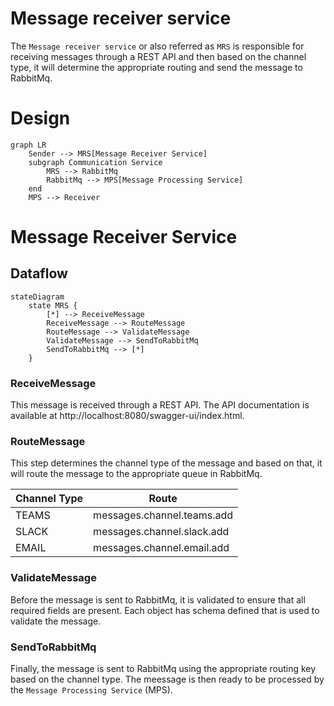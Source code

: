 # Message receiver service

The `Message receiver service` or also referred as `MRS` is responsible for receiving messages through a REST API and
then based on the channel type, it will
determine the appropriate routing and send the message to RabbitMq.

# Design

```mermaid
graph LR
    Sender --> MRS[Message Receiver Service]
    subgraph Communication Service
        MRS --> RabbitMq
        RabbitMq --> MPS[Message Processing Service]
    end
    MPS --> Receiver

```

# Message Receiver Service

## Dataflow

```mermaid
stateDiagram
    state MRS {
        [*] --> ReceiveMessage
        ReceiveMessage --> RouteMessage
        RouteMessage --> ValidateMessage
        ValidateMessage --> SendToRabbitMq
        SendToRabbitMq --> [*]
    }
```

### ReceiveMessage

This message is received through a REST API.
The API documentation is available at http://localhost:8080/swagger-ui/index.html.

### RouteMessage

This step determines the channel type of the message and based on that, it will route the message to the appropriate
queue in RabbitMq.

| Channel Type | Route                      |
|--------------|----------------------------|
| TEAMS        | messages.channel.teams.add |
| SLACK        | messages.channel.slack.add |
| EMAIL        | messages.channel.email.add |

### ValidateMessage

Before the message is sent to RabbitMq, it is validated to ensure that all required fields are present. Each object has
schema defined that is used to validate the message.

### SendToRabbitMq

Finally, the message is sent to RabbitMq using the appropriate routing key based on the channel type. The meessage is
then ready to be processed by the `Message Processing Service` (MPS).